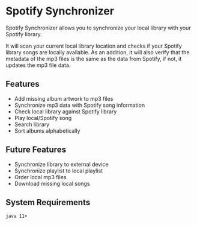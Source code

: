 # Spotify Synchronizer

Spotify Synchronizer allows you to synchronize your local library with your Spotify library.

It will scan your current local library location and checks if your Spotify library songs are locally available.
As an addition, it will also verify that the metadata of the mp3 files is the same as the data from Spotify, if not, it updates the mp3 file data.

## Features

- Add missing album artwork to mp3 files
- Synchronize mp3 data with Spotify song information
- Check local library against Spotify library
- Play local/Spotify song
- Search library
- Sort albums alphabetically

## Future Features

- Synchronize library to external device
- Synchronize playlist to local playlist
- Order local mp3 files
- Download missing local songs

## System Requirements

`java 11+`